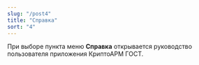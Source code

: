 ```yaml
---
slug: "/post4"
title: "Справка"
sort: "4"
---
```


При выборе пункта меню **Справка** открывается руководство пользователя приложения КриптоАРМ ГОСТ.
